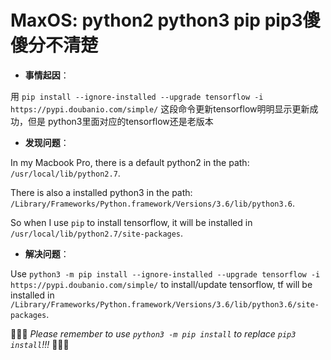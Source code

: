 # MaxOS: python2 python3 pip pip3傻傻分不清楚

- **事情起因**：

用 `pip install --ignore-installed --upgrade tensorflow -i https://pypi.doubanio.com/simple/` 这段命令更新tensorflow明明显示更新成功，但是
python3里面对应的tensorflow还是老版本

- **发现问题**：

In my Macbook Pro, there is a default python2 in the path: `/usr/local/lib/python2.7`.

There is also a installed python3 in the path: `/Library/Frameworks/Python.framework/Versions/3.6/lib/python3.6`.

So when I use `pip` to install tensorflow, it will be installed in `/usr/local/lib/python2.7/site-packages`.

- **解决问题**：

Use `python3 -m pip install --ignore-installed --upgrade tensorflow -i https://pypi.doubanio.com/simple/` to install/update tensorflow, tf will 
be installed in `/Library/Frameworks/Python.framework/Versions/3.6/lib/python3.6/site-packages`.

:pray::pray::pray: *Please remember to use `python3 -m pip install` to replace `pip3 install`!!!* :pray::pray::pray:

